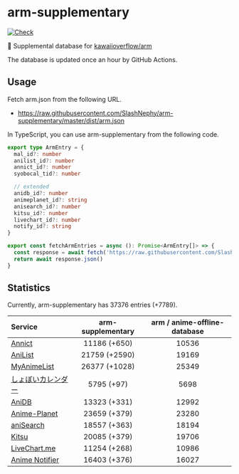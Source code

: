 # arm-supplementary

[![Check](https://github.com/SlashNephy/arm-supplementary/actions/workflows/check-node.yml/badge.svg)](https://github.com/SlashNephy/arm-supplementary/actions/workflows/check-node.yml)

💊 Supplemental database for [kawaiioverflow/arm](https://github.com/kawaiioverflow/arm)

The database is updated once an hour by GitHub Actions.

## Usage

Fetch arm.json from the following URL.

- https://raw.githubusercontent.com/SlashNephy/arm-supplementary/master/dist/arm.json

In TypeScript, you can use arm-supplementary from the following code.

```TypeScript
export type ArmEntry = {
  mal_id?: number
  anilist_id?: number
  annict_id?: number
  syobocal_tid?: number

  // extended
  anidb_id?: number
  animeplanet_id?: string
  anisearch_id?: number
  kitsu_id?: number
  livechart_id?: number
  notify_id?: string
}

export const fetchArmEntries = async (): Promise<ArmEntry[]> => {
  const response = await fetch('https://raw.githubusercontent.com/SlashNephy/arm-supplementary/master/dist/arm.json')
  return await response.json()
}
```

## Statistics

Currently, arm-supplementary has 37376 entries (+7789).

| Service                                     | arm-supplementary | arm / anime-offline-database |
| :------------------------------------------ | :---------------: | :--------------------------: |
| [Annict](https://annict.com)                |   11186 (+650)    |            10536             |
| [AniList](https://anilist.co)               |   21759 (+2590)   |            19169             |
| [MyAnimeList](https://myanimelist.net)      |   26377 (+1028)   |            25349             |
| [しょぼいカレンダー](https://cal.syoboi.jp) |    5795 (+97)     |             5698             |
| [AniDB](https://anidb.net)                  |   13323 (+331)    |            12992             |
| [Anime-Planet](https://anime-planet.com)    |   23659 (+379)    |            23280             |
| [aniSearch](https://anisearch.com)          |   18557 (+363)    |            18194             |
| [Kitsu](https://kitsu.io)                   |   20085 (+379)    |            19706             |
| [LiveChart.me](https://livechart.me)        |   11254 (+268)    |            10986             |
| [Anime Notifier](https://notify.moe)        |   16403 (+376)    |            16027             |
